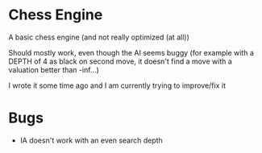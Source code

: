 # Chess Engine

A basic chess engine (and not really optimized (at all))

Should mostly work, even though the AI seems buggy (for example with a DEPTH of 4 as black on second move, it doesn't find a move with a valuation better than -inf...)

I wrote it some time ago and I am currently trying to improve/fix it

# Bugs

- IA doesn't work with an even search depth
